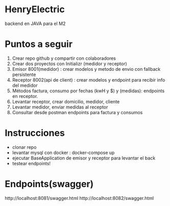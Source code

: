 # HenryElectric
backend en JAVA para el M2

# Puntos a seguir
1.    Crear repo github y compartir con colaboradores
2.    Crear dos proyectos con Initializr (medidor y receptor)
3.    Emisor 8001(medidor) : crear modelos y metodo de envio con fallback persistente
4.    Receptor 8002(api de client) : crear modelos y endpoint para recibir info del medidor
5.    Métodos factura, consumo por fechas (kwH y $) y (medidas): endpoints en receptor.
6.    Levantar receptor, crear domicilio, medidor, cliente
7.    Levantar medidor, enviar medidas al receptor
8.    Consultar desde postman endpoints para factura y consumos

# Instrucciones
- clonar repo
- levantar mysql con docker : docker-compose up
- ejecutar BaseApplication de emisor y receptor para levantar el back
- testear endpoints!

# Endpoints(swagger)
http://localhost:8081/swagger.html
http://localhost:8082/swagger.html